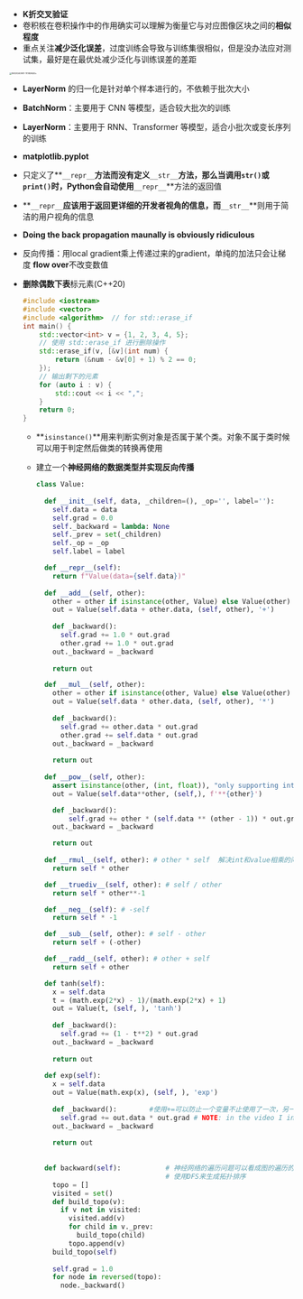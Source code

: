 - **K折交叉验证**
- 卷积核在卷积操作中的作用确实可以理解为衡量它与对应图像区块之间的**相似程度**
- 重点关注**减少泛化误差**，过度训练会导致与训练集很相似，但是没办法应对测试集，最好是在最优处减少泛化与训练误差的差距

<img src="/Users/beyond/Documents/Markdown/images/WX20240901-170826@2x-5181897.png" alt="WX20240901-170826@2x" style="zoom: 25%;" />

- **LayerNorm** 的归一化是针对单个样本进行的，不依赖于批次大小

- **BatchNorm**：主要用于 CNN 等模型，适合较大批次的训练

- **LayerNorm**：主要用于 RNN、Transformer 等模型，适合小批次或变长序列的训练

- **matplotlib.pyplot**

- 只定义了**`__repr__`**方法而没有定义**`__str__`**方法，那么当调用`str()`或`print()`时，Python会自动使用**`__repr__`**方法的返回值

- **`__repr__`**应该用于返回更详细的开发者视角的信息，而**`__str__`**则用于简洁的用户视角的信息

- **Doing the back propagation maunally is obviously ridiculous** 

- 反向传播：用local gradient乘上传递过来的gradient，单纯的加法只会让梯度 **flow over**不改变数值

- **删除偶数下表**标元素(C++20)

  ```c++
  #include <iostream>
  #include <vector>
  #include <algorithm>  // for std::erase_if
  int main() {
      std::vector<int> v = {1, 2, 3, 4, 5};
      // 使用 std::erase_if 进行删除操作
      std::erase_if(v, [&v](int num) {
          return (&num - &v[0] + 1) % 2 == 0;
      });
      // 输出剩下的元素
      for (auto i : v) {
          std::cout << i << ",";
      }
      return 0;
  }
  ```

  - **`isinstance()`**用来判断实例对象是否属于某个类。对象不属于类时候可以用于判定然后做类的转换再使用

  - 建立一个**神经网络的数据类型并实现反向传播**

    ```python
    class Value:
      
      def __init__(self, data, _children=(), _op='', label=''):
        self.data = data
        self.grad = 0.0
        self._backward = lambda: None
        self._prev = set(_children)
        self._op = _op
        self.label = label
    
      def __repr__(self):
        return f"Value(data={self.data})"
      
      def __add__(self, other):
        other = other if isinstance(other, Value) else Value(other)
        out = Value(self.data + other.data, (self, other), '+')
        
        def _backward():
          self.grad += 1.0 * out.grad
          other.grad += 1.0 * out.grad
        out._backward = _backward
        
        return out
    
      def __mul__(self, other):
        other = other if isinstance(other, Value) else Value(other)
        out = Value(self.data * other.data, (self, other), '*')
        
        def _backward():
          self.grad += other.data * out.grad
          other.grad += self.data * out.grad
        out._backward = _backward
          
        return out
      
      def __pow__(self, other):
        assert isinstance(other, (int, float)), "only supporting int/float powers for now"
        out = Value(self.data**other, (self,), f'**{other}')
    
        def _backward():
            self.grad += other * (self.data ** (other - 1)) * out.grad
        out._backward = _backward
    
        return out
      
      def __rmul__(self, other): # other * self  解决int和value相乘的问题 python会自动调用这个函数
        return self * other
    
      def __truediv__(self, other): # self / other
        return self * other**-1
    
      def __neg__(self): # -self
        return self * -1
    
      def __sub__(self, other): # self - other
        return self + (-other)
    
      def __radd__(self, other): # other + self
        return self + other
    
      def tanh(self):
        x = self.data
        t = (math.exp(2*x) - 1)/(math.exp(2*x) + 1)
        out = Value(t, (self, ), 'tanh')
        
        def _backward():
          self.grad += (1 - t**2) * out.grad
        out._backward = _backward
        
        return out
      
      def exp(self):
        x = self.data
        out = Value(math.exp(x), (self, ), 'exp')
        
        def _backward():		#使用+=可以防止一个变量不止使用了一次，另一个变量对前驱节点反向传播时覆盖前一个结果							
          self.grad += out.data * out.grad # NOTE: in the video I incorrectly used = instead of +=. Fixed here.
        out._backward = _backward
        
        return out
      
      
      def backward(self):           # 神经网络的遍历问题可以看成图的遍历的问题（有向无环图）
                                    # 使用DFS来生成拓扑排序              
        topo = []
        visited = set()
        def build_topo(v):
          if v not in visited:
            visited.add(v)
            for child in v._prev:
              build_topo(child)
            topo.append(v)
        build_topo(self)
        
        self.grad = 1.0
        for node in reversed(topo):
          node._backward()
    ```

    
